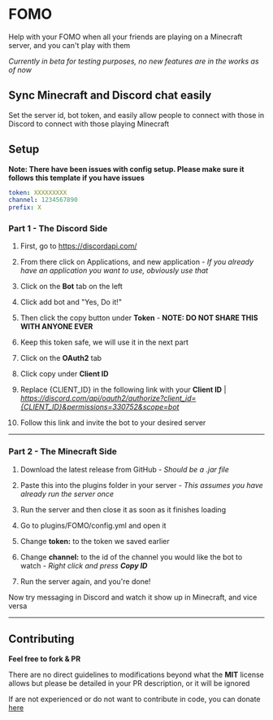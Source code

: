 # FOMO

Help with your FOMO when all your friends are playing on a Minecraft server, and you can't play with them

*Currently in beta for testing purposes, no new features are in the works as of now*

## Sync Minecraft and Discord chat easily

Set the server id, bot token, and easily allow people to connect with those in Discord to connect with those playing Minecraft

## Setup

**Note: There have been issues with config setup. Please make sure it follows this template if you have issues**
``` YAML
token: XXXXXXXXX
channel: 1234567890
prefix: X
```

### Part 1 - The Discord Side

1. First, go to https://discordapi.com/

2. From there click on Applications, and new application - *If you already have an application you want to use, obviously use that*

3. Click on the **Bot** tab on the left

4. Click add bot and "Yes, Do it!"

5. Then click the copy button under **Token** - **NOTE: DO NOT SHARE THIS WITH ANYONE EVER**

6. Keep this token safe, we will use it in the next part

7. Click on the **OAuth2** tab

8. Click copy under **Client ID**

9. Replace {CLIENT_ID} in the following link with your **Client ID** | *https://discord.com/api/oauth2/authorize?client_id={CLIENT_ID}&permissions=330752&scope=bot*

10. Follow this link and invite the bot to your desired server

---

### Part 2 - The Minecraft Side

1. Download the latest release from GitHub - *Should be a .jar file*

2. Paste this into the plugins folder in your server - *This assumes you have already run the server once*

3. Run the server and then close it as soon as it finishes loading

4. Go to plugins/FOMO/config.yml and open it

5. Change **token:** to the token we saved earlier

6. Change **channel:** to the id of the channel you would like the bot to watch - *Right click and press __Copy ID__*

7. Run the server again, and you're done!

Now try messaging in Discord and watch it show up in Minecraft, and vice versa

---

## Contributing

**Feel free to fork & PR**

There are no direct guidelines to modifications beyond what the **MIT** license allows but please be detailed in your PR description, or it will be ignored

If are not experienced or do not want to contribute in code, you can donate [here](https://www.paypal.com/cgi-bin/webscr?return=https://github.com/jamesinaxx/FOMO&cn=Add+special+instructions+to+the+addon+author()&business=melissa_grasso73%40hotmail.com&bn=PP-DonationsBF:btn_donateCC_LG.gif:NonHosted&cancel_return=https://github.com/jamesinaxx/FOMO&lc=US&item_name=FOMO+(from+jamesinaxx)&cmd=_donations&rm=1&no_shipping=1&currency_code=USD)
